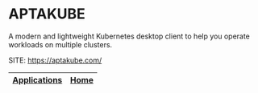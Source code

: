 # APTAKUBE
 
 A modern and lightweight Kubernetes desktop client to help  you operate workloads on multiple clusters.
 
 SITE: https://aptakube.com/

 | [Applications](https://portable-linux-apps.github.io/apps.html) | [Home](https://portable-linux-apps.github.io)
 | --- | --- |
